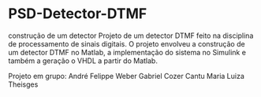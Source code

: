 # PSD-Detector-DTMF
construção de um detector Projeto de um detector DTMF feito na disciplina de processamento de sinais digitais.
O projeto envolveu a construção de um detector DTMF no Matlab, a  implementação do sistema no Simulink e também a geração o VHDL a partir do Matlab.

Projeto em grupo:
André Felippe Weber
Gabriel Cozer Cantu
Maria Luiza Theisges
